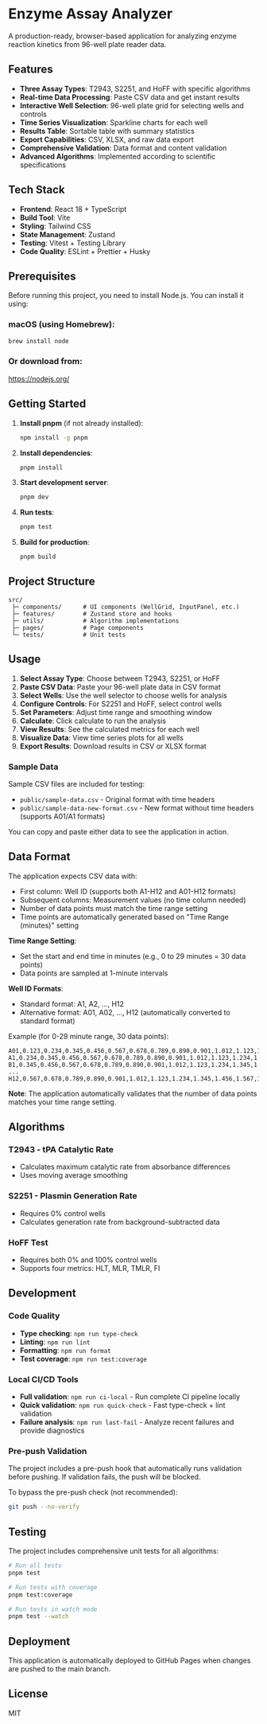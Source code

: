 # Enzyme Assay Analyzer

A production-ready, browser-based application for analyzing enzyme reaction kinetics from 96-well plate reader data.

## Features

- **Three Assay Types**: T2943, S2251, and HoFF with specific algorithms
- **Real-time Data Processing**: Paste CSV data and get instant results
- **Interactive Well Selection**: 96-well plate grid for selecting wells and controls
- **Time Series Visualization**: Sparkline charts for each well
- **Results Table**: Sortable table with summary statistics
- **Export Capabilities**: CSV, XLSX, and raw data export
- **Comprehensive Validation**: Data format and content validation
- **Advanced Algorithms**: Implemented according to scientific specifications

## Tech Stack

- **Frontend**: React 18 + TypeScript
- **Build Tool**: Vite
- **Styling**: Tailwind CSS
- **State Management**: Zustand
- **Testing**: Vitest + Testing Library
- **Code Quality**: ESLint + Prettier + Husky

## Prerequisites

Before running this project, you need to install Node.js. You can install it using:

### macOS (using Homebrew):
```bash
brew install node
```

### Or download from:
https://nodejs.org/

## Getting Started

1. **Install pnpm** (if not already installed):
   ```bash
   npm install -g pnpm
   ```

2. **Install dependencies**:
   ```bash
   pnpm install
   ```

3. **Start development server**:
   ```bash
   pnpm dev
   ```

4. **Run tests**:
   ```bash
   pnpm test
   ```

5. **Build for production**:
   ```bash
   pnpm build
   ```

## Project Structure

```
src/
 ├─ components/      # UI components (WellGrid, InputPanel, etc.)
 ├─ features/        # Zustand store and hooks
 ├─ utils/           # Algorithm implementations
 ├─ pages/           # Page components
 └─ tests/           # Unit tests
```

## Usage

1. **Select Assay Type**: Choose between T2943, S2251, or HoFF
2. **Paste CSV Data**: Paste your 96-well plate data in CSV format
3. **Select Wells**: Use the well selector to choose wells for analysis
4. **Configure Controls**: For S2251 and HoFF, select control wells
5. **Set Parameters**: Adjust time range and smoothing window
6. **Calculate**: Click calculate to run the analysis
7. **View Results**: See the calculated metrics for each well
8. **Visualize Data**: View time series plots for all wells
9. **Export Results**: Download results in CSV or XLSX format

### Sample Data

Sample CSV files are included for testing:
- `public/sample-data.csv` - Original format with time headers
- `public/sample-data-new-format.csv` - New format without time headers (supports A01/A1 formats)

You can copy and paste either data to see the application in action.

## Data Format

The application expects CSV data with:
- First column: Well ID (supports both A1-H12 and A01-H12 formats)
- Subsequent columns: Measurement values (no time column needed)
- Number of data points must match the time range setting
- Time points are automatically generated based on "Time Range (minutes)" setting

**Time Range Setting**: 
- Set the start and end time in minutes (e.g., 0 to 29 minutes = 30 data points)
- Data points are sampled at 1-minute intervals

**Well ID Formats**:
- Standard format: A1, A2, ..., H12
- Alternative format: A01, A02, ..., H12 (automatically converted to standard format)

Example (for 0-29 minute range, 30 data points):
```csv
A01,0.123,0.234,0.345,0.456,0.567,0.678,0.789,0.890,0.901,1.012,1.123,1.234,1.345,1.456,1.567,1.678,1.789,1.890,1.901,2.012,2.123,2.234,2.345,2.456,2.567,2.678,2.789,2.890,2.901,3.012
A1,0.234,0.345,0.456,0.567,0.678,0.789,0.890,0.901,1.012,1.123,1.234,1.345,1.456,1.567,1.678,1.789,1.890,1.901,2.012,2.123,2.234,2.345,2.456,2.567,2.678,2.789,2.890,2.901,3.012,3.123
B1,0.345,0.456,0.567,0.678,0.789,0.890,0.901,1.012,1.123,1.234,1.345,1.456,1.567,1.678,1.789,1.890,1.901,2.012,2.123,2.234,2.345,2.456,2.567,2.678,2.789,2.890,2.901,3.012,3.123,3.234
...
H12,0.567,0.678,0.789,0.890,0.901,1.012,1.123,1.234,1.345,1.456,1.567,1.678,1.789,1.890,1.901,2.012,2.123,2.234,2.345,2.456,2.567,2.678,2.789,2.890,2.901,3.012,3.123,3.234,3.345,3.456
```

**Note**: The application automatically validates that the number of data points matches your time range setting.

## Algorithms

### T2943 - tPA Catalytic Rate
- Calculates maximum catalytic rate from absorbance differences
- Uses moving average smoothing

### S2251 - Plasmin Generation Rate
- Requires 0% control wells
- Calculates generation rate from background-subtracted data

### HoFF Test
- Requires both 0% and 100% control wells
- Supports four metrics: HLT, MLR, TMLR, FI

## Development

### Code Quality
- **Type checking**: `npm run type-check`
- **Linting**: `npm run lint`
- **Formatting**: `npm run format`
- **Test coverage**: `npm run test:coverage`

### Local CI/CD Tools
- **Full validation**: `npm run ci-local` - Run complete CI pipeline locally
- **Quick validation**: `npm run quick-check` - Fast type-check + lint validation
- **Failure analysis**: `npm run last-fail` - Analyze recent failures and provide diagnostics

### Pre-push Validation
The project includes a pre-push hook that automatically runs validation before pushing. If validation fails, the push will be blocked.

To bypass the pre-push check (not recommended):
```bash
git push --no-verify
```

## Testing

The project includes comprehensive unit tests for all algorithms:

```bash
# Run all tests
pnpm test

# Run tests with coverage
pnpm test:coverage

# Run tests in watch mode
pnpm test --watch
```

## Deployment

This application is automatically deployed to GitHub Pages when changes are pushed to the main branch.

## License

MIT
